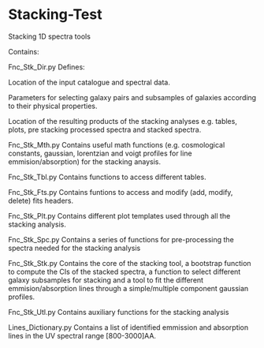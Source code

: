 # Stacking-Test
Stacking 1D spectra tools

Contains:

Fnc_Stk_Dir.py Defines: 

Location of the input catalogue and spectral data. 

Parameters for selecting galaxy pairs and subsamples of galaxies according to their physical properties. 

Location of the resulting products of the stacking analyses e.g. tables, plots, pre stacking processed spectra and stacked spectra.


Fnc_Stk_Mth.py Contains useful math functions (e.g. cosmological constants, gaussian, lorentzian and voigt profiles for line emmision/absorption) for the stacking anaysis.


Fnc_Stk_Tbl.py Contains functions to access different tables. 


Fnc_Stk_Fts.py Contains funtions to access and modify (add, modify, delete) fits headers.


Fnc_Stk_Plt.py Contains different plot templates used through all the stacking analysis. 


Fnc_Stk_Spc.py Contains a series of functions for pre-processing the spectra needed for the stacking analysis


Fnc_Stk_Stk.py Contains the core of the stacking tool, a bootstrap function to compute the CIs of the stacked spectra, a function to select different galaxy subsamples for stacking and a tool to fit the different emmision/absorption lines through a simple/multiple component gaussian profiles.


Fnc_Stk_Utl.py Contains auxiliary functions for the stacking analysis


Lines_Dictionary.py Contains a list of identified emmission and absorption lines in the UV spectral range [800-3000]AA.
